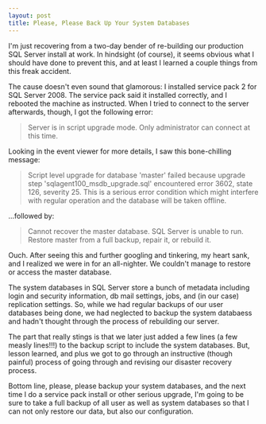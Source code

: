 ```yaml
---
layout: post
title: Please, Please Back Up Your System Databases
---
```


I'm just recovering from a two-day bender of re-building our production SQL Server install at work. In hindsight (of course), it seems obvious what I should have done to prevent this, and at least I learned a couple things from this freak accident.

The cause doesn't even sound that glamorous: I installed service pack 2 for SQL Server 2008. The service pack said it installed correctly, and I rebooted the machine as instructed. When I tried to connect to the server afterwards, though, I got the following error:

>Server is in script upgrade mode. Only administrator can connect at this time.

Looking in the event viewer for more details, I saw this bone-chilling message:

>Script level upgrade for database 'master' failed because upgrade step 'sqlagent100_msdb_upgrade.sql' encountered error 3602, state 126, severity 25. This is a serious error condition which might interfere with regular operation and the database will be taken offline.

...followed by:

>Cannot recover the master database. SQL Server is unable to run. Restore master from a full backup, repair it, or rebuild it.

Ouch. After seeing this and further googling and tinkering, my heart sank, and I realized we were in for an all-nighter. We couldn't manage to restore or access the master database.

 The system databases in SQL Server store a bunch of metadata including login and security information, db mail settings, jobs, and (in our case) replication settings. So, while we had regular backups of our user databases being done, we had neglected to backup the system databaess and hadn't thought through the process of rebuilding our server.

The part that really stings is that we later just added a few lines (a few measly lines!!!) to the backup script to include the system databases. But, lesson learned, and plus we got to go through an instructive (though painful) process of going through and revising our disaster recovery process.

Bottom line, please, please backup your system databases, and the next time I do a service pack install or other serious upgrade, I'm going to be sure to take a full backup of all user as well as system databases so that I can not only restore our data, but also our configuration.
